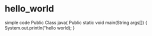 # hello_world
simple code
Public Class java{
Public static void main(String args[])
{
System.out.println("hello world);
}
